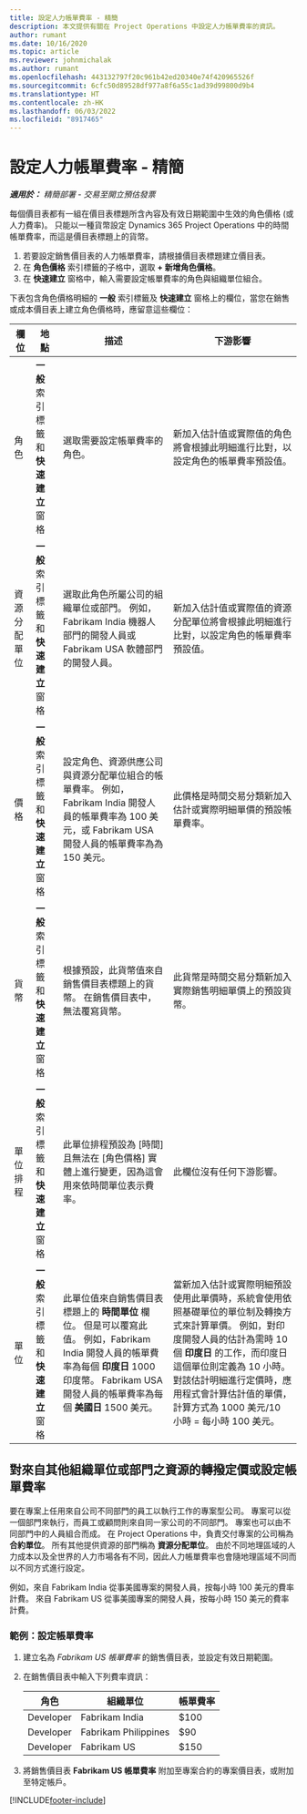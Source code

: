 ```yaml
---
title: 設定人力帳單費率 - 精簡
description: 本文提供有關在 Project Operations 中設定人力帳單費率的資訊。
author: rumant
ms.date: 10/16/2020
ms.topic: article
ms.reviewer: johnmichalak
ms.author: rumant
ms.openlocfilehash: 443132797f20c961b42ed20340e74f420965526f
ms.sourcegitcommit: 6cfc50d89528df977a8f6a55c1ad39d99800d9b4
ms.translationtype: HT
ms.contentlocale: zh-HK
ms.lasthandoff: 06/03/2022
ms.locfileid: "8917465"
---
```

# <a name="set-up-labor-bill-rates---lite"></a>設定人力帳單費率 - 精簡

_**適用於：** 精簡部署 - 交易至開立預估發票_

每個價目表都有一組在價目表標題所含內容及有效日期範圍中生效的角色價格 (或人力費率)。 只能以一種貨幣設定 Dynamics 365 Project Operations 中的時間帳單費率，而這是價目表標題上的貨幣。

1. 若要設定銷售價目表的人力帳單費率，請根據價目表標題建立價目表。 
2. 在 **角色價格** 索引標籤的子格中，選取 **+ 新增角色價格**。 
3. 在 **快速建立** 窗格中，輸入需要設定帳單費率的角色與組織單位組合。

  下表包含角色價格明細的 **一般** 索引標籤及 **快速建立** 窗格上的欄位，當您在銷售或成本價目表上建立角色價格時，應留意這些欄位：

  | 欄位 | 地點 | 描述 | 下游影響 |
  | --- | --- | --- | --- |
  | 角色 | **一般** 索引標籤和 **快速建立** 窗格 | 選取需要設定帳單費率的角色。 | 新加入估計值或實際值的角色將會根據此明細進行比對，以設定角色的帳單費率預設值。 |
  | 資源分配單位 | **一般** 索引標籤和 **快速建立** 窗格 | 選取此角色所屬公司的組織單位或部門。 例如，Fabrikam India 機器人部門的開發人員或 Fabrikam USA 軟體部門的開發人員。 | 新加入估計值或實際值的資源分配單位將會根據此明細進行比對，以設定角色的帳單費率預設值。 |
  | 價格 | **一般** 索引標籤和 **快速建立** 窗格 | 設定角色、資源供應公司與資源分配單位組合的帳單費率。 例如，Fabrikam India 開發人員的帳單費率為 100 美元，或 Fabrikam USA 開發人員的帳單費率為為 150 美元。 | 此價格是時間交易分類新加入估計或實際明細單價的預設帳單費率。 |
  | 貨幣 | **一般** 索引標籤和 **快速建立** 窗格| 根據預設，此貨幣值來自銷售價目表標題上的貨幣。 在銷售價目表中，無法覆寫貨幣。 | 此貨幣是時間交易分類新加入實際銷售明細單價上的預設貨幣。 |
  | 單位排程 | **一般** 索引標籤和 **快速建立** 窗格 | 此單位排程預設為 [時間] 且無法在 [角色價格] 實體上進行變更，因為這會用來依時間單位表示費率。 | 此欄位沒有任何下游影響。 |
  | 單位 | **一般** 索引標籤和 **快速建立** 窗格 | 此單位值來自銷售價目表標題上的 **時間單位** 欄位。 但是可以覆寫此值。 例如，Fabrikam India 開發人員的帳單費率為每個 **印度日** 1000 印度幣。 Fabrikam USA 開發人員的帳單費率為每個 **美國日** 1500 美元。 | 當新加入估計或實際明細預設使用此單價時，系統會使用依照基礎單位的單位制及轉換方式來計算單價。 例如，對印度開發人員的估計為需時 10 個 **印度日** 的工作，而印度日這個單位則定義為 10 小時。 對該估計明細進行定價時，應用程式會計算估計值的單價，計算方式為 1000 美元/10 小時 = 每小時 100 美元。 |


## <a name="transfer-pricing-or-set-up-bill-rates-for-resources-from-other-organizational-units-or-divisions"></a>對來自其他組織單位或部門之資源的轉撥定價或設定帳單費率 

要在專案上任用來自公司不同部門的員工以執行工作的專案型公司。 專案可以從一個部門來執行，而員工或顧問則來自同一家公司的不同部門。 專案也可以由不同部門中的人員組合而成。 在 Project Operations 中，負責交付專案的公司稱為 **合約單位**。 所有其他提供資源的部門稱為 **資源分配單位**。 由於不同地理區域的人力成本以及全世界的人力市場各有不同，因此人力帳單費率也會隨地理區域不同而以不同方式進行設定。

例如，來自 Fabrikam India 從事美國專案的開發人員，按每小時 100 美元的費率計費。 來自 Fabrikam US 從事美國專案的開發人員，按每小時 150 美元的費率計費。

### <a name="example-set-up-a-bill-rate"></a>範例：設定帳單費率

1. 建立名為 *Fabrikam US 帳單費率* 的銷售價目表，並設定有效日期範圍。
2. 在銷售價目表中輸入下列費率資訊：

    | 角色 | 組織單位 | 帳單費率 |
    | --- | --- | --- |
    | Developer | Fabrikam India | $100 |
    | Developer | Fabrikam Philippines | $90 |
    | Developer | Fabrikam US | $150 |

3. 將銷售價目表 **Fabrikam US 帳單費率** 附加至專案合約的專案價目表，或附加至特定帳戶。


[!INCLUDE[footer-include](../../includes/footer-banner.md)]